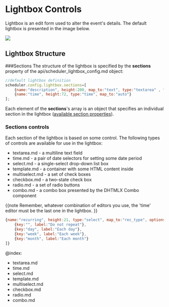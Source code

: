 Lightbox Controls
======================================

Lightbox is an edit form used to alter the event's details. The default lightbox is presented in the image below.

<img src="lightbox.png"/>

## Lightbox Structure

###Sections
The structure of the lightbox is specified by the **sections** property of the api/scheduler_lightbox_config.md object:

~~~js
//default lightbox definition
scheduler.config.lightbox.sections=[
	{name:"description", height:200, map_to:"text", type:"textarea" , focus:true},
	{name:"time", height:72, type:"time", map_to:"auto"}
];
~~~

Each element of the **sections**'s array is an object that specifies an individual section in the lightbox (<a href="api/scheduler_lightbox_config.md">available section properties</a>).<br>

### Sections controls
Each section of the lightbox is based on some control. The following types of controls are available for use in the lightbox:

- textarea.md - a multiline text field
- time.md - a pair of date selectors for setting some date period
- select.md - a single-select drop-down list box
- template.md - a container with some HTML content inside
- multiselect.md - a set of check boxes
- checkbox.md - a two-state check box
- radio.md - a set of radio buttons
- combo.md - a combo box presented by the DHTMLX Combo component

{{note
Remember, whatever combination of editors you use, the 'time' editor must be the last one in the lightbox.
}}

~~~js
{name:"recurring", height:21, type:"select", map_to:"rec_type", options:[
	{key:"", label:"Do not repeat"},
	{key:"day", label:"Each day"},
	{key:"week", label:"Each week"},
	{key:"month", label:"Each month"}
]}
~~~


@index:
- textarea.md
- time.md
- select.md
- template.md
- multiselect.md
- checkbox.md
- radio.md
- combo.md


